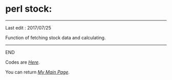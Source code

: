 <h1 id="perl stock" > perl stock:</h1>
<hr>
Last edit : 2017/07/25

Function of fetching stock data and calculating.

<hr>
<p> END </p>
<p> Codes are <em><a href="https://github.com/KuiLiangLin/verilog_iverilog_sample/">Here</a></em>. </p>
<p> You can return <em><a href="https://kuilianglin.github.io/Welcome/">My Main Page</a></em>. </P>
